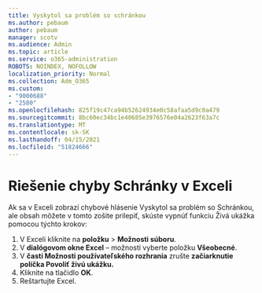 ```yaml
---
title: Vyskytol sa problém so schránkou
ms.author: pebaum
author: pebaum
manager: scotv
ms.audience: Admin
ms.topic: article
ms.service: o365-administration
ROBOTS: NOINDEX, NOFOLLOW
localization_priority: Normal
ms.collection: Adm_O365
ms.custom:
- "9000688"
- "2580"
ms.openlocfilehash: 825f19c47ca94b52624934e0c58afaa5d9c0a479
ms.sourcegitcommit: 8bc60ec34bc1e40685e3976576e04a2623f63a7c
ms.translationtype: MT
ms.contentlocale: sk-SK
ms.lasthandoff: 04/15/2021
ms.locfileid: "51824666"
---
```

# <a name="resolving-excel-clipboard-error"></a>Riešenie chyby Schránky v Exceli

Ak sa v Exceli zobrazí chybové hlásenie Vyskytol sa problém so Schránkou, ale obsah môžete v tomto zošite prilepiť, skúste vypnúť funkciu Živá ukážka pomocou týchto krokov:

1. V Exceli kliknite na **položku**  >  **Možnosti súboru**.
3. V **dialógovom okne Excel** – možnosti vyberte položku **Všeobecné**.
4. V **časti Možnosti používateľského rozhrania** zrušte **začiarknutie políčka Povoliť živú ukážku.**
5. Kliknite na tlačidlo **OK**.
6. Reštartujte Excel.
